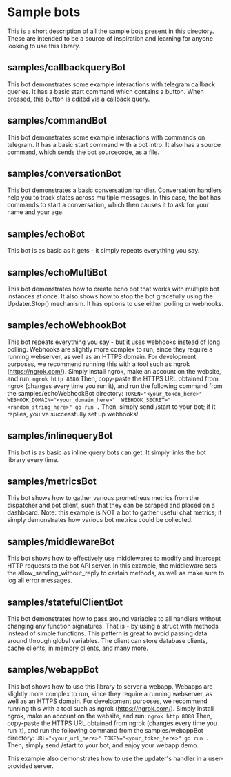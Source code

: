 # Sample bots

This is a short description of all the sample bots present in this directory. These are intended to be a source of
inspiration and learning for anyone looking to use this library.


## samples/callbackqueryBot

This bot demonstrates some example interactions with telegram callback queries.
It has a basic start command which contains a button. When pressed, this button is edited via a callback query.

## samples/commandBot

This bot demonstrates some example interactions with commands on telegram.
It has a basic start command with a bot intro.
It also has a source command, which sends the bot sourcecode, as a file.

## samples/conversationBot

This bot demonstrates a basic conversation handler. Conversation handlers help you to track states across multiple
messages.
In this case, the bot has commands to start a conversation, which then causes it to ask for your name and your age.

## samples/echoBot

This bot is as basic as it gets - it simply repeats everything you say.

## samples/echoMultiBot

This bot demonstrates how to create echo bot that works with multiple bot instances at once.
It also shows how to stop the bot gracefully using the Updater.Stop() mechanism.
It has options to use either polling or webhooks.

## samples/echoWebhookBot

This bot repeats everything you say - but it uses webhooks instead of long polling.
Webhooks are slightly more complex to run, since they require a running webserver, as well as an HTTPS domain.
For development purposes, we recommend running this with a tool such as ngrok (https://ngrok.com/).
Simply install ngrok, make an account on the website, and run:
`ngrok http 8080`
Then, copy-paste the HTTPS URL obtained from ngrok (changes every time you run it), and run the following command
from the samples/echoWebhookBot directory:
`TOKEN="<your_token_here>" WEBHOOK_DOMAIN="<your_domain_here>"  WEBHOOK_SECRET="<random_string_here>" go run .`
Then, simply send /start to your bot; if it replies, you've successfully set up webhooks!

## samples/inlinequeryBot

This bot is as basic as inline query bots can get. It simply links the bot library every time.

## samples/metricsBot

This bot shows how to gather various prometheus metrics from the dispatcher and bot client, such that they can be
scraped and placed on a dashboard.
Note: this example is NOT a bot to gather useful chat metrics; it simply demonstrates how various bot metrics
could be collected.

## samples/middlewareBot

This bot shows how to effectively use middlewares to modify and intercept HTTP requests to the bot API server.
In this example, the middleware sets the allow_sending_without_reply to certain methods, as well as make sure to log all error messages.

## samples/statefulClientBot

This bot demonstrates how to pass around variables to all handlers without changing any function signatures.
That is - by using a struct with methods instead of simple functions.
This pattern is great to avoid passing data around through global variables. The client can store database clients,
cache clients, in memory clients, and many more.

## samples/webappBot

This bot shows how to use this library to server a webapp.
Webapps are slightly more complex to run, since they require a running webserver, as well as an HTTPS domain.
For development purposes, we recommend running this with a tool such as ngrok (https://ngrok.com/).
Simply install ngrok, make an account on the website, and run:
`ngrok http 8080`
Then, copy-paste the HTTPS URL obtained from ngrok (changes every time you run it), and run the following command
from the samples/webappBot directory:
`URL="<your_url_here>" TOKEN="<your_token_here>" go run .`
Then, simply send /start to your bot, and enjoy your webapp demo.

This example also demonstrates how to use the updater's handler in a user-provided server.
